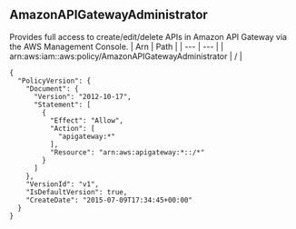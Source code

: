 
## AmazonAPIGatewayAdministrator
Provides full access to create/edit/delete APIs in Amazon API Gateway via the AWS Management Console.
| Arn | Path |
| --- | --- |
| arn:aws:iam::aws:policy/AmazonAPIGatewayAdministrator | / |
```
{
  "PolicyVersion": {
    "Document": {
      "Version": "2012-10-17",
      "Statement": [
        {
          "Effect": "Allow",
          "Action": [
            "apigateway:*"
          ],
          "Resource": "arn:aws:apigateway:*::/*"
        }
      ]
    },
    "VersionId": "v1",
    "IsDefaultVersion": true,
    "CreateDate": "2015-07-09T17:34:45+00:00"
  }
}
```
